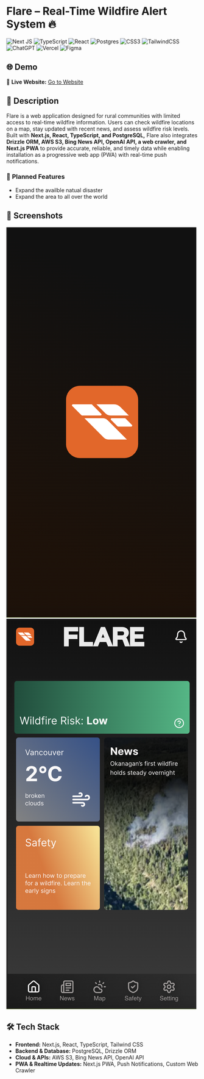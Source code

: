 # Flare – Real-Time Wildfire Alert System :fire:

![Next JS](https://img.shields.io/badge/Next-black?style=for-the-badge&logo=next.js&logoColor=white)
![TypeScript](https://img.shields.io/badge/typescript-%23007ACC.svg?style=for-the-badge&logo=typescript&logoColor=white)
![React](https://img.shields.io/badge/react-%2320232a.svg?style=for-the-badge&logo=react&logoColor=%2361DAFB)
![Postgres](https://img.shields.io/badge/postgres-%23316192.svg?style=for-the-badge&logo=postgresql&logoColor=white)
![CSS3](https://img.shields.io/badge/css3-%231572B6.svg?style=for-the-badge&logo=css3&logoColor=white)
![TailwindCSS](https://img.shields.io/badge/tailwindcss-%2338B2AC.svg?style=for-the-badge&logo=tailwind-css&logoColor=white)
![ChatGPT](https://img.shields.io/badge/chatGPT-74aa9c?style=for-the-badge&logo=openai&logoColor=white)
![Vercel](https://img.shields.io/badge/vercel-%23000000.svg?style=for-the-badge&logo=vercel&logoColor=white)
![Figma](https://img.shields.io/badge/figma-%23F24E1E.svg?style=for-the-badge&logo=figma&logoColor=white)


## 🌐 Demo  
🔗 **Live Website:** [Go to Website](https://www.flare-bc.com/)

## 📜 Description  
Flare is a web application designed for rural communities with limited access to real-time wildfire information. Users can check wildfire locations on a map, stay updated with recent news, and assess wildfire risk levels. Built with **Next.js, React, TypeScript, and PostgreSQL,** Flare also integrates **Drizzle ORM, AWS S3, Bing News API, OpenAI API, a web crawler, and Next.js PWA** to provide accurate, reliable, and timely data while enabling installation as a progressive web app (PWA) with real-time push notifications.

### 🚀 **Planned Features**  
- Expand the availble natual disaster 
- Expand the area to all over the world

## 📸 Screenshots  
![Website Screenshot](./public/images/Flare_main.png)
![Website Screenshot](./public/images/Flare_homepage.png)

## 🛠️ Tech Stack  
- **Frontend:** Next.js, React, TypeScript, Tailwind CSS
- **Backend & Database:** PostgreSQL, Drizzle ORM
- **Cloud & APIs:** AWS S3, Bing News API, OpenAI API
- **PWA & Realtime Updates:** Next.js PWA, Push Notifications, Custom Web Crawler
















